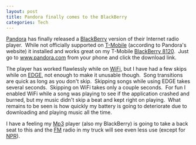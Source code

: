 ```yaml
--- 
layout: post
title: Pandora finally comes to the BlackBerry
categories: Tech
---
```

<a href="http://en.wikipedia.org/wiki/Pandora_(music_service)">Pandora</a> has finally released a <a href="http://en.wikipedia.org/wiki/BlackBerry">BlackBerry</a> version of their Internet radio player.  While not officially supported on <a href="http://en.wikipedia.org/wiki/T-Mobile">T-Mobile</a> (according to Pandora's website) it installed and works great on my T-Mobile <a href="http://en.wikipedia.org/wiki/BlackBerry_Pearl">BlackBerry 8120</a>.  Just go to <a href="http://www.pandora.com/">www.pandora.com</a> from your phone and click the download link.

The player has worked flawlessly while on <a href="http://en.wikipedia.org/wiki/WiFi">WiFi</a>, but I have had a few skips while on <a href="http://en.wikipedia.org/wiki/Enhanced_Data_Rates_for_GSM_Evolution">EDGE</a>, not enough to make it unusable though.  Song transitions are quick as long as you don't skip.  Skipping songs while using EDGE takes several seconds.  Skipping on WiFi takes only a couple seconds.  For fun I enabled WiFi while a song was playing to see if the application crashed and burned, but my music didn't skip a beat and kept right on playing.  What remains to be seen is how quickly my battery is going to deteriorate due to downloading and playing music all the time.

I have a feeling my <a href="http://en.wikipedia.org/wiki/MP3">Mp3</a> player (also my BlackBerry) is going to take a back seat to this and the <a href="http://en.wikipedia.org/wiki/FM_band">FM</a> radio in my truck will see even less use (except for <a href="http://en.wikipedia.org/wiki/National_Public_Radio">NPR</a>).
